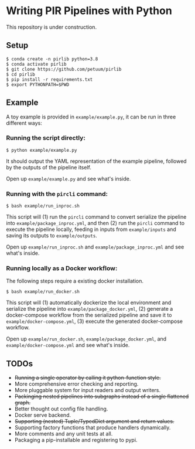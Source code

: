 # Writing PIR Pipelines with Python

This repository is under construction.

## Setup

```
$ conda create -n pirlib python=3.8
$ conda activate pirlib
$ git clone https://github.com/petuum/pirlib
$ cd pirlib
$ pip install -r requirements.txt
$ export PYTHONPATH=$PWD
```

## Example

A toy example is provided in `example/example.py`,
it can be run in three different ways:

### Running the script directly:

```
$ python example/example.py
```

It should output the YAML representation of the example pipeline,
followed by the outputs of the pipeline itself.

Open up `example/example.py` and see what's inside.

### Running with the `pircli` command:

```
$ bash example/run_inproc.sh
```

This script will (1) run the `pircli` command to convert serialize
the pipeline into `example/package_inproc.yml`, and then (2) run the
`pircli` command to execute the pipeline locally, feeding in inputs
from `example/inputs` and saving its outputs to `example/outputs`.

Open up `example/run_inproc.sh` and `example/package_inproc.yml` and
see what's inside.

### Running locally as a Docker workflow:
The following steps require a existing docker installation.

```
$ bash example/run_docker.sh
```

This script will (1) automatically dockerize the local environment and
serialize the pipeline into `example/package_docker.yml`, (2) generate
a docker-compose workflow from the serialized pipeline and save it to
`example/docker-compose.yml`, (3) execute the generated docker-compose
workflow.

Open up `example/run_docker.sh`, `example/package_docker.yml`, and
`example/docker-compose.yml` and see what's inside.

## TODOs

- ~~Running a single operator by calling it python-function style.~~
- More comprehensive error checking and reporting.
- More pluggable system for input readers and output writers.
- ~~Packinging nested pipelines into subgraphs instead of a single flattened graph.~~
- Better thought out config file handling.
- Docker serve backend.
- ~~Supporting (nested) Tuple/TypedDict argument and return values.~~
- Supporting factory functions that produce handlers dynamically.
- More comments and any unit tests at all.
- Packaging a pip-installable and registering to pypi.
